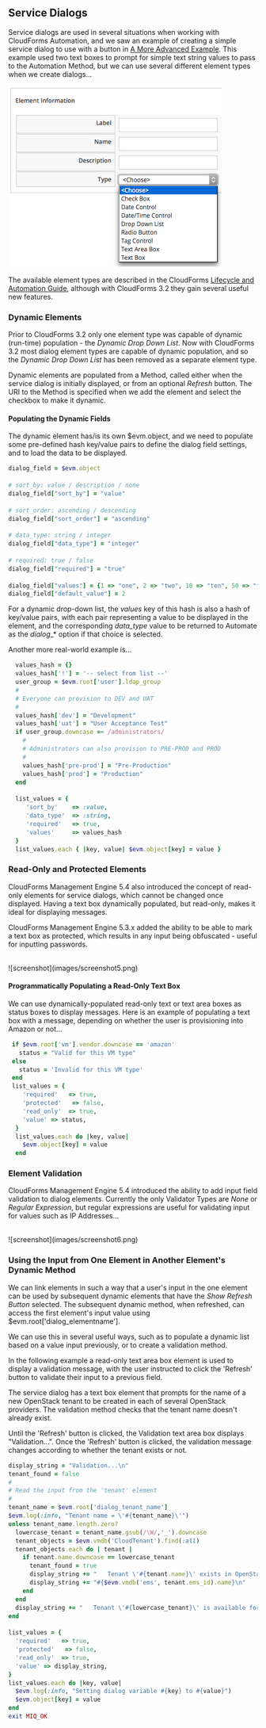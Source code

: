 ## Service Dialogs

Service dialogs are used in several situations when working with CloudForms Automation, and we saw an example of creating a simple service dialog to use with a button in [A More Advanced Example](../chapter5/a_more_advanced_example.md). This example used two text boxes to prompt for simple text string values to pass to the Automation Method, but we can use several different element types when we create dialogs...

![screenshot](images/screenshot3.png)

The available element types are described in the CloudForms [Lifecycle and Automation Guide](https://access.redhat.com/documentation/en-US/Red_Hat_CloudForms/3.2/html-single/Lifecycle_and_Automation_Guide/index.html#sect-Service_Dialogs), although with CloudForms 3.2 they gain several useful new features.

### Dynamic Elements

Prior to CloudForms 3.2 only one element type was capable of dynamic (run-time) population - the _Dynamic Drop Down List_. Now with CloudForms 3.2 most dialog element types are capable of dynamic population, and so the _Dynamic Drop Down List_ has been removed as a separate element type.

Dynamic elements are populated from a Method, called either when the service dialog is initially displayed, or from an optional _Refresh_ button. The URI to the Method is specified when we add the element and select the checkbox to make it dynamic.

#### Populating the Dynamic Fields

The dynamic element has/is its own $evm.object, and we need to populate some pre-defined hash key/value pairs to define the dialog field settings, and to load the data to be displayed. 

```ruby
dialog_field = $evm.object

# sort_by: value / description / none
dialog_field["sort_by"] = "value"

# sort_order: ascending / descending
dialog_field["sort_order"] = "ascending"

# data_type: string / integer
dialog_field["data_type"] = "integer"

# required: true / false
dialog_field["required"] = "true"

dialog_field["values"] = {1 => "one", 2 => "two", 10 => "ten", 50 => "fifty"}
dialog_field["default_value"] = 2
```

For a dynamic drop-down list, the _values_ key of this hash is also a hash of key/value pairs, with each pair representing a value to be displayed in the element, and the corresponding _data\_type_ value to be returned to Automate as the _dialog__* option if that choice is selected.

Another more real-world example is...

```ruby
  values_hash = {}
  values_hash['!'] = '-- select from list --'
  user_group = $evm.root['user'].ldap_group
  #
  # Everyone can provision to DEV and UAT
  #
  values_hash['dev'] = "Development"
  values_hash['uat'] = "User Acceptance Test"
  if user_group.downcase =~ /administrators/
    #
    # Administrators can also provision to PRE-PROD and PROD
    #
    values_hash['pre-prod'] = "Pre-Production"
    values_hash['prod'] = "Production"
  end

  list_values = {
     'sort_by'    => :value,
     'data_type'  => :string,
     'required'   => true,
     'values'     => values_hash
  }
  list_values.each { |key, value| $evm.object[key] = value }
```

### Read-Only and Protected Elements

CloudForms Management Engine 5.4 also introduced the concept of read-only elements for service dialogs, which cannot be changed once displayed. Having a text box dynamically populated, but read-only, makes it ideal for displaying messages.

CloudForms Management Engine 5.3.x added the ability to be able to mark a text box as protected, which results in any input being obfuscated - useful for inputting passwords.

<br>
![screenshot](images/screenshot5.png)

#### Programmatically Populating a Read-Only Text Box

We can use dynamically-populated read-only text or text area boxes as status boxes to display messages. Here is an example of populating a text box with a message, depending on whether the user is provisioning into Amazon or not...

```ruby
 if $evm.root['vm'].vendor.downcase == 'amazon' 
   status = "Valid for this VM type"
 else
   status = 'Invalid for this VM type'
 end
 list_values = {
    'required'   => true,
    'protected'   => false,
    'read_only'  => true,
    'value' => status,
  }
  list_values.each do |key, value| 
    $evm.object[key] = value
  end
```

### Element Validation

CloudForms Management Engine 5.4 introduced the ability to add input field validation to dialog elements. Currently the only Validator Types are _None_ or  _Regular Expression_, but regular expressions are useful for validating input for values such as IP Addresses...

<br>
![screenshot](images/screenshot6.png)

### Using the Input from One Element in Another Element's Dynamic Method

We can link elements in such a way that a user's input in the one element can be used by subsequent dynamic elements that have the _Show Refresh Button_ selected. The subsequent dynamic method, when refreshed, can access the first element's input value using $evm.root['dialog\_elementname'].

We can use this in several useful ways, such as to populate a dynamic list based on a value input previously, or to create a validation method.

In the following example a read-only text area box element is used to display a validation message, with the user instructed to click the 'Refresh' button to validate their input to a previous field.

The service dialog has a text box element that prompts for the name of a new OpenStack tenant to be created in each of several OpenStack providers. The validation method checks that the tenant name doesn't already exist.

Until the 'Refresh' button is clicked, the Validation text area box displays "Validation...". Once the 'Refresh' button is clicked, the validation message changes according to whether the tenant exists or not.


```ruby
display_string = "Validation...\n"
tenant_found = false
#
# Read the input from the 'tenant' element
#
tenant_name = $evm.root['dialog_tenant_name']
$evm.log(:info, "Tenant name = \'#{tenant_name}\'")
unless tenant_name.length.zero?
  lowercase_tenant = tenant_name.gsub(/\W/,'_').downcase
  tenant_objects = $evm.vmdb('CloudTenant').find(:all)
  tenant_objects.each do | tenant |
    if tenant.name.downcase == lowercase_tenant
      tenant_found = true
      display_string += "   Tenant \'#{tenant.name}\' exists in OpenStack Provider: " 
      display_string += "#{$evm.vmdb('ems', tenant.ems_id).name}\n"
    end
  end
  display_string += "   Tenant \'#{lowercase_tenant}\' is available for use" unless tenant_found
end

list_values = {
  'required'   => true,
  'protected'   => false,
  'read_only'  => true,
  'value' => display_string,
}
list_values.each do |key, value| 
  $evm.log(:info, "Setting dialog variable #{key} to #{value}")
  $evm.object[key] = value
end
exit MIQ_OK
```

